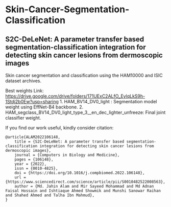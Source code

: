 # Skin-Cancer-Segmentation-Classification 
## S2C-DeLeNet: A parameter transfer based segmentation-classification integration for detecting skin cancer lesions from dermoscopic images

Skin cancer segmentation and classification using the HAM10000 and ISIC dataset archives. 

Best weights Link: https://drive.google.com/drive/folders/171UExC2ALfO_EylqLkS9h-1Stdj2b0Ew?usp=sharing
    1. HAM_BV14_DV0_light : Segmentation model weight using EffNet-B4 backbone.
    2. HAM_segclass_BV14_DV0_light_type_3__en_dec_lighter_unfreeze: Final joint classifier weight.

If you find our work useful, kindly consider citation:
```
@article{ALAM2022106148,
    title = {S2C-DeLeNet: A parameter transfer based segmentation-classification integration for detecting skin cancer lesions from dermoscopic images},
    journal = {Computers in Biology and Medicine},
    pages = {106148},
    year = {2022},
    issn = {0010-4825},
    doi = {https://doi.org/10.1016/j.compbiomed.2022.106148},
    url = {https://www.sciencedirect.com/science/article/pii/S0010482522008563},
    author = {Md. Jahin Alam and Mir Sayeed Mohammad and Md Adnan Faisal Hossain and Ishtiaque Ahmed Showmik and Munshi Sanowar Raihan and Shahed Ahmed and Talha Ibn Mahmud},
}
```
